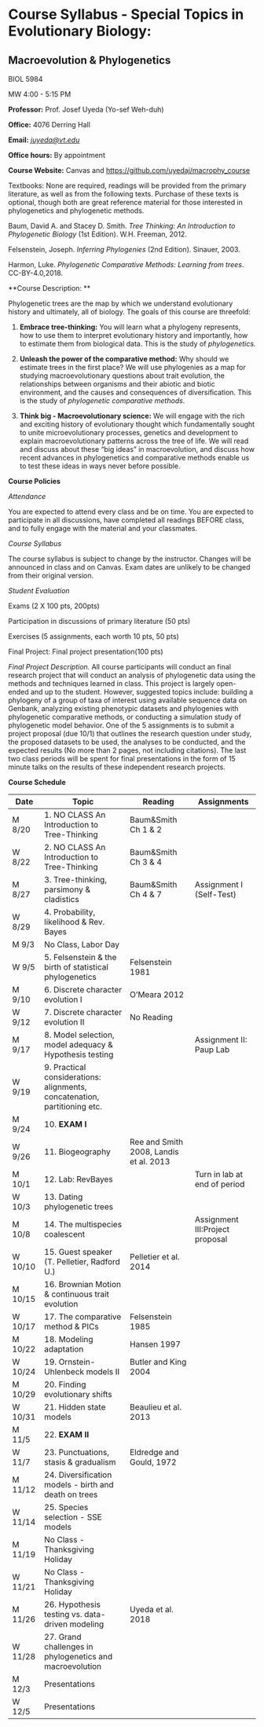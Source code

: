# Course Syllabus - Special Topics in Evolutionary Biology:

## Macroevolution & Phylogenetics

BIOL 5984

MW 4:00 - 5:15 PM

**Professor:** Prof. Josef Uyeda (Yo-sef Weh-duh)

**Office:** 4076 Derring Hall

**Email:** [*juyeda@vt.edu*](mailto:juyeda@vt.edu)

**Office hours:** By appointment

**Course Website:** Canvas and https://github.com/uyedaj/macrophy_course

Textbooks: None are required, readings will be provided from the primary
literature, as well as from the following texts. Purchase of these texts
is optional, though both are great reference material for those
interested in phylogenetics and phylogenetic methods.

Baum, David A. and Stacey D. Smith. *Tree Thinking: An Introduction to
Phylogenetic Biology* (1st Edition). W.H. Freeman, 2012.

Felsenstein, Joseph. *Inferring Phylogenies* (2nd Edition). Sinauer,
2003.

Harmon, Luke. *Phylogenetic Comparative Methods: Learning from trees*. CC-BY-4.0,2018.

**Course Description: **

Phylogenetic trees are the map by which we understand evolutionary
history and ultimately, all of biology. The goals of this course are
threefold:

1.  **Embrace tree-thinking:** You will learn what a phylogeny
    represents, how to use them to interpret evolutionary history and
    importantly, how to estimate them from biological data. This is the
    study of *phylogenetics.*

2.  **Unleash the power of the comparative method:** Why should we
    estimate trees in the first place? We will use phylogenies as a map
    for studying macroevolutionary questions about trait evolution, the
    relationships between organisms and their abiotic and biotic
    environment, and the causes and consequences of diversification.
    This is the study of *phylogenetic comparative methods*.

3.  **Think big - Macroevolutionary science:** We will engage with the
    rich and exciting history of evolutionary thought which
    fundamentally sought to unite microevolutionary processes, genetics
    and development to explain macroevolutionary patterns across the
    tree of life. We will read and discuss about these “big ideas” in
    macroevolution, and discuss how recent advances in phylogenetics and
    comparative methods enable us to test these ideas in ways never
    before possible.

**Course Policies**

*Attendance*

You are expected to attend every class and be on time. You are expected
to participate in all discussions, have completed all readings BEFORE
class, and to fully engage with the material and your classmates.

*Course Syllabus*

The course syllabus is subject to change by the instructor. Changes will
be announced in class and on Canvas. Exam dates are unlikely to be
changed from their original version.

*Student Evaluation*

Exams (2 X 100 pts, 200pts)

Participation in discussions of primary literature (50 pts)

Exercises (5 assignments, each worth 10 pts, 50 pts)

Final Project: Final project presentation(100 pts)

*Final Project Description.* All course participants will conduct an
final research project that will conduct an analysis of phylogenetic
data using the methods and techniques learned in class. This project is
largely open-ended and up to the student. However, suggested topics
include: building a phylogeny of a group of taxa of interest using
available sequence data on Genbank, analyzing existing phenotypic
datasets and phylogenies with phylogenetic comparative methods, or
conducting a simulation study of phylogenetic model behavior. One of the
5 assignments is to submit a project proposal (due 10/1) that outlines
the research question under study, the proposed datasets to be used, the
analyses to be conducted, and the expected results (No more than 2
pages, not including citations). The last two class periods will be
spent for final presentations in the form of 15 minute talks on the
results of these independent research projects.

**Course Schedule**

|**Date**   |**Topic**|**Reading**|**Assignments**|
|-----------|---------|-----------|---------------|
|M 8/20 |   1\. NO CLASS  An Introduction to Tree-Thinking| Baum&Smith Ch 1 & 2 | |
|W 8/22 |   2\. NO CLASS  An Introduction to Tree-Thinking| Baum&Smith Ch 3 & 4 | |       
|M 8/27 |   3\. Tree-thinking, parsimony & cladistics | Baum&Smith Ch 4 & 7 | Assignment I (Self-Test)|
|W 8/29 |   4\. Probability, likelihood & Rev. Bayes | | |
|M 9/3  |    No Class, Labor Day     |||
|W 9/5  |   5\. Felsenstein & the birth of statistical phylogenetics | Felsenstein 1981 ||
|M 9/10 |   6\. Discrete character evolution I |O’Meara 2012||
|W 9/12 |   7\. Discrete character evolution II|No Reading||      
|M 9/17 |   8\. Model selection, model adequacy & Hypothesis testing||Assignment II: Paup Lab|      
|W 9/19 |   9\. Practical considerations: alignments, concatenation, partitioning etc.|||   
|M 9/24 |   10\. **EXAM I**   |||                                                         
|W 9/26 |    11\. Biogeography |Ree and Smith 2008, Landis et al. 2013||                                                        
|M 10/1 |   12\. Lab: RevBayes ||Turn in lab at end of period|
|W 10/3 |   13\. Dating phylogenetic trees |||                                            
|M 10/8 |   14\. The multispecies coalescent ||Assignment III:Project proposal|                                         
|W 10/10 |  15\. Guest speaker (T. Pelletier, Radford U.) | Pelletier et al. 2014 ||                                          
|M 10/15 | 16\. Brownian Motion & continuous trait evolution |||                          
|W 10/17 |  17\. The comparative method & PICs |Felsenstein 1985||                        
|M 10/22 |  18\. Modeling adaptation |Hansen 1997 ||                                      
|W 10/24 | 19\. Ornstein-Uhlenbeck models II  |Butler and King 2004 ||      
|M 10/29 |  20\. Finding evolutionary shifts |||                                          
|W 10/31 |  21\. Hidden state models |Beaulieu et al. 2013||       
|M 11/5 |    22\. **EXAM II** |||                                                         
|W 11/7 |    23\. Punctuations, stasis & gradualism |Eldredge and Gould, 1972||   
|M 11/12 |  24\. Diversification models - birth and death on trees |||                    
|W 11/14 |  25\. Species selection - SSE models |||                                       
|M 11/19 |  No Class - Thanksgiving Holiday |||                                           
|W 11/21 |  No Class - Thanksgiving Holiday |||                                           
|M 11/26 | 26\. Hypothesis testing vs. data-driven modeling |Uyeda et al. 2018||          
|W 11/28 | 27\. Grand challenges in phylogenetics and macroevolution |||                  
|M 12/3 |  Presentations |||
|W 12/5 | Presentations |||                                                                 
